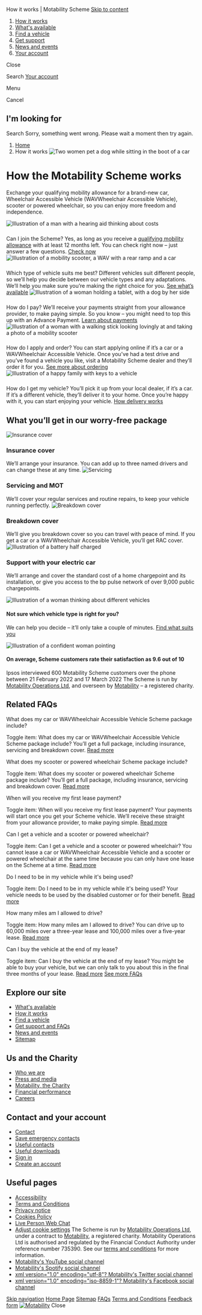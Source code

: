 
How it works | Motability Scheme
[Skip to content](#content)
1. [How it works](/how-it-works/)
2. [What's available](/whats-available/)
3. [Find a vehicle](/find-a-vehicle/)
4. [Get support](/get-support/)
5. [News and events](/news-and-events/)
6. [Your account](/your-account/)

 Close
 
Search
[Your account](/your-account/)

 Menu
 

 Cancel
 
## I'm looking for
Search
Sorry, something went wrong. Please wait a moment then try again.
1. [Home](/)
2. How it works
![Two women pet a dog while sitting in the boot of a car](/-/media/images/decorative/photoshoots/outdoors/ladies-with-the-dog-in-the-car-boot.jpg?format=normal&hash=8DF5651F3229B4CAD3CCF98DA32E15DC&width=1600&quality=80)
# How the Motability Scheme works
Exchange your qualifying mobility allowance for a brand-new car, Wheelchair Accessible Vehicle (WAVWheelchair Accessible Vehicle), scooter or powered wheelchair, so you can enjoy more freedom and independence.
 
![Illustration of a man with a hearing aid thinking about costs](/-/media/images/decorative/illustrations/thinking.svg)
### 
Can I join the Scheme?
Yes, as long as you receive a [qualifying mobility allowance](/how-it-works/allowances/) with at least 12 months left. You can check right now – just answer a few questions.
[Check now](# "Check now")
![Illustration of a mobility scooter, a WAV with a rear ramp and a car](/-/media/images/decorative/illustrations/vehicles/image_1_1_vehicle.svg)
### 
Which type of vehicle suits me best?
Different vehicles suit different people, so we’ll help you decide between our vehicle types and any adaptations. We’ll help you make sure you’re making the right choice for you.
[See what’s available](/whats-available/ "See what’s available")
![Illustration of a woman holding a tablet, with a dog by her side](/-/media/images/decorative/illustrations/eligibility-checker.svg)
### 
How do I pay?
We’ll receive your payments straight from your allowance provider, to make paying simple. So you know – you might need to top this up with an Advance Payment.
[Learn about payments](/how-it-works/payments/ "Learn about payments")
![Illustration of a woman with a walking stick looking lovingly at and taking a photo of a mobility scooter](/-/media/images/decorative/illustrations/scooter-1.svg)
### 
How do I apply and order?
You can start applying online if it’s a car or a WAVWheelchair Accessible Vehicle. Once you’ve had a test drive and you’ve found a vehicle you like, visit a Motability Scheme dealer and they’ll order it for you.
[See more about ordering](/how-it-works/order/ "See more about ordering")
![Illustration of a happy family with keys to a vehicle](/-/media/images/decorative/illustrations/delivery/delivery-dark-1.svg)
### 
How do I get my vehicle?
You’ll pick it up from your local dealer, if it’s a car. If it’s a different vehicle, they’ll deliver it to your home. Once you’re happy with it, you can start enjoying your vehicle.
[How delivery works](/how-it-works/pickup/ "How delivery works")
 
## What you’ll get in our worry‑free package
![Insurance cover](/-/media/images/decorative/illustrations/benefit-icons/insurance.svg?format=normal&hash=8D92A633778C28D6DDCE93188A2AA714&width=160&quality=80)
### Insurance cover
We’ll arrange your insurance. You can add up to three named drivers and can change these at any time.
![Servicing](/-/media/images/decorative/illustrations/benefit-icons/servicing.svg?format=normal&hash=E268EDA34ED2FB99FB302CD5A8987ABC&width=160&quality=80)
### Servicing and MOT
We’ll cover your regular services and routine repairs, to keep your vehicle running perfectly.
![Breakdown cover](/-/media/images/decorative/illustrations/benefit-icons/breakdown.svg?format=normal&hash=F67F16AF201751DA11284AC485DD2B4F&width=160&quality=80)
### Breakdown cover
We’ll give you breakdown cover so you can travel with peace of mind. If you get a car or a WAVWheelchair Accessible Vehicle, you’ll get RAC cover.
![Illustration of a battery half charged](/-/media/images/decorative/illustrations/benefit-icons/charging.svg?format=normal&hash=AC92F99BD14D28D53C186DD3B8C8285C&width=160&quality=80)
### Support with your electric car
We’ll arrange and cover the standard cost of a home chargepoint and its installation, or give you access to the bp pulse network of over 9,000 public chargepoints.
 
![Illustration of a woman thinking about different vehicles](/-/media/images/decorative/illustrations/choosing-a-vehicle-right.svg)
#### Not sure which vehicle type is right for you?
We can help you decide – it’ll only take a couple of minutes.
[Find what suits you](# "Find what suits you")
 
![Illustration of a confident woman pointing](/-/media/images/decorative/illustrations/confident-dark-no-bg.svg)
#### On average, Scheme customers rate their satisfaction as 9.6 out of 10
Ipsos interviewed 600 Motability Scheme customers over the phone between 21 February 2022 and 17 March 2022
The Scheme is run by [Motability Operations Ltd](/how-it-works/who-we-are/), and overseen by [Motability](https://www.motability.org.uk/) – a registered charity.
 
 
 
## Related FAQs

 What does my car or WAVWheelchair Accessible Vehicle Scheme package include?
 
Toggle item: What does my car or WAVWheelchair Accessible Vehicle Scheme package include?
You’ll get a full package, including insurance, servicing and breakdown cover.
[Read more](/get-support/faqs/whats-included-in-your-car-or-wav-package)

 What does my scooter or powered wheelchair Scheme package include?
 
Toggle item: What does my scooter or powered wheelchair Scheme package include?
You’ll get a full package, including insurance, servicing and breakdown cover.
[Read more](/get-support/faqs/whats-included-in-your-scooter-or-powered-wheelchair-package)

 When will you receive my first lease payment?
 
Toggle item: When will you receive my first lease payment?
Your payments will start once you get your Scheme vehicle. We’ll receive these straight from your allowance provider, to make paying simple.
[Read more](/get-support/faqs/when-will-you-take-my-payment)

 Can I get a vehicle and a scooter or powered wheelchair?
 
Toggle item: Can I get a vehicle and a scooter or powered wheelchair?
You cannot lease a car or WAVWheelchair Accessible Vehicle and a scooter or powered wheelchair at the same time because you can only have one lease on the Scheme at a time.
[Read more](/get-support/faqs/can-i-get-a-scooter-or-powered-wheelchair-too)

 Do I need to be in my vehicle while it's being used?
 
Toggle item: Do I need to be in my vehicle while it's being used?
Your vehicle needs to be used by the disabled customer or for their benefit.
[Read more](/get-support/faqs/do-i-need-to-be-in-my-vehicle)

 How many miles am I allowed to drive?
 
Toggle item: How many miles am I allowed to drive?
You can drive up to 60,000 miles over a three-year lease and 100,000 miles over a five-year lease.
[Read more](/get-support/faqs/how-many-miles-can-i-drive)

 Can I buy the vehicle at the end of my lease?
 
Toggle item: Can I buy the vehicle at the end of my lease?
You might be able to buy your vehicle, but we can only talk to you about this in the final three months of your lease.
[Read more](/get-support/faqs/can-i-buy-the-vehicle)
[See more FAQs](/get-support/faqs/)
 
 
 
## Explore our site
* [What's available](/whats-available/)
* [How it works](/how-it-works/)
* [Find a vehicle](/find-a-vehicle/)
* [Get support and FAQs](/get-support/)
* [News and events](/news-and-events/)
* [Sitemap](/sitemap/)
## Us and the Charity
* [Who we are](/how-it-works/who-we-are/)
* [Press and media](https://www.motabilityoperations.co.uk/contact-us/)
* [Motability, the Charity](https://www.motability.org.uk/)
* [Financial performance](https://www.motabilityoperations.co.uk/our-performance/financial-reports/?ssSourceSiteId=motability)
* [Careers](https://www.motabilityoperationsrecruitment.co.uk/vacancies/vacancy-search-results.aspx)
## Contact and your account
* [Contact](/get-support/contact/)
* [Save emergency contacts](/get-support/emergency-contacts/)
* [Useful contacts](/get-support/useful-contacts/)
* [Useful downloads](/get-support/useful-downloads/)
* [Sign in](https://myaccount.motabilityoperations.co.uk/?utm_source=scheme-website&utm_medium=link&utm_campaign=footer)
* [Create an account](https://activate.motabilityoperations.co.uk/create/pre-check?utm_source=scheme-website&utm_medium=link&utm_campaign=main-nav)
## Useful pages
* [Accessibility](/utilities/accessibility/)
* [Terms and Conditions](/utilities/terms-and-conditions/)
* [Privacy notice](/utilities/privacy-notice/)
* [Cookies Policy](/utilities/cookies-policy/)
* [Live Person Web Chat](/utilities/live-person-web-chat/)
* [Adjust cookie settings](#)
The Scheme is run by [Motability Operations Ltd](https://www.motabilityoperations.co.uk/), under a contract to [Motability](https://www.motability.org.uk/), a registered charity. Motability Operations Ltd is authorised and regulated by the Financial Conduct Authority under reference number 735390. See our [terms and conditions](/utilities/terms-and-conditions/) for more information. 
* [Motability's YouTube social channel](https://www.youtube.com/c/MotabilitySchemeOfficial)
* [Motability's Spotify social channel](https://open.spotify.com/user/gc1dmxk5uh3zc1iv64jh83hww)
* [xml version="1.0" encoding="utf-8"?
Motability's Twitter social channel](https://twitter.com/motabilityops)
* [xml version="1.0" encoding="iso-8859-1"?
Motability's Facebook social channel](https://www.facebook.com/motability/)
 
[Skip navigation](#content)
[Home Page](/)
[Sitemap](/sitemap/)
[FAQs](/contact/faqs/)
[Terms and Conditions](/utilities/terms-and-conditions/)
[Feedback form](/get-support/contact/general-enquiry-form/)
[![Motability](/-/media/project/motability/shared/logo-white.svg)](/)
Close
